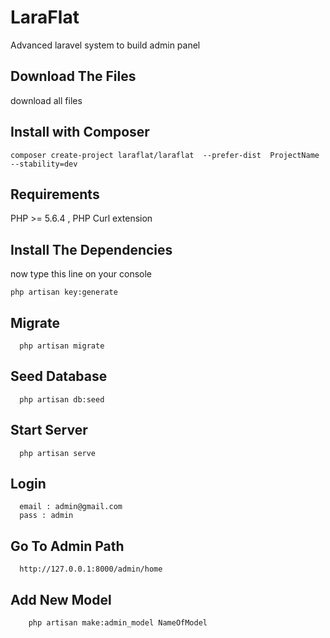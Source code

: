 # LaraFlat
Advanced laravel system to build admin panel 


## Download The Files 

download all files

## Install with Composer

```
composer create-project laraflat/laraflat  --prefer-dist  ProjectName --stability=dev
```

## Requirements

PHP >= 5.6.4 , 
PHP Curl extension 

## Install  The Dependencies

now type this line on your console

```
php artisan key:generate
```

## Migrate

```
  php artisan migrate
```

## Seed Database 

```
  php artisan db:seed
```

## Start Server


```
  php artisan serve
```

## Login

```
  email : admin@gmail.com
  pass : admin
```

## Go To Admin Path

```
  http://127.0.0.1:8000/admin/home
```

## Add New Model

```
    php artisan make:admin_model NameOfModel
```


